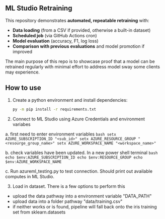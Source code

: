 ## ML Studio Retraining

This repository demonstrates **automated, repeatable retraining** with:
- **Data loading** (from a CSV if provided, otherwise a built-in dataset)
- **Scheduled job** (via GitHub Actions cron)
- **Model evaluation** (accuracy, F1, log loss)
- **Comparison with previous evaluations** and model promotion if improved

The main purpose of this repo is to showcase proof that a model can be retrained regularly with minimal effort to address model sway some clients may experience.

## How to use
1. Create a python environment and install dependencies:
    ```bash
    py -m pip install -r requirements.txt
    ```

2. Connect to ML Studio using Azure Credentials and environment variabes

a. first need to enter environment variables
    ```bash
    setx AZURE_SUBSCRIPTION_ID "<sub_id>"
    setx AZURE_RESOURCE_GROUP "<resourge_group_name>"
    setx AZURE_WORKSPACE_NAME "<workspace_name>"
    ```

b. check variables have been updated. In a new power shell terminal 
    ```bash
    echo $env:AZURE_SUBSCRIPTION_ID
    echo $env:RESOURCE_GROUP
    echo $env:AZURE_WORKSPACE_NAME
    ```

c. Run azureml_testing.py to test connection. Should print out available computes in ML Studio.

3. Load in dataset. There is a few options to perform this

- upload the data pathway into a environment variable "DATA_PATH"
- upload data into a folder pathway "data/training.csv"
- if neither works or is found, pipeline will fall back onto the iris training set from sklearn.datasets



